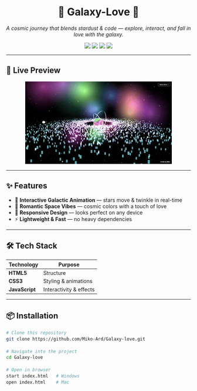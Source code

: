 
<!-- Banner -->
<p align="center">
</p>

<h1 align="center">🌌 Galaxy-Love 💫</h1>
<p align="center">
  <i>A cosmic journey that blends stardust & code — explore, interact, and fall in love with the galaxy.</i>
</p>

<p align="center">
  <a href="https://Miko-Ard.github.io/Galaxy-love"><img src="https://img.shields.io/badge/🌐%20Live%20Demo-Visit%20Now-blue?style=for-the-badge"></a>
  <a href="https://github.com/Miko-Ard/Galaxy-love/stargazers"><img src="https://img.shields.io/github/stars/Miko-Ard/Galaxy-love?color=ff69b4&style=for-the-badge"></a>
  <a href="https://github.com/Miko-Ard/Galaxy-love/issues"><img src="https://img.shields.io/github/issues/Miko-Ard/Galaxy-love?color=yellow&style=for-the-badge"></a>
  <a href="LICENSE"><img src="https://img.shields.io/github/license/Miko-Ard/Galaxy-love?color=green&style=for-the-badge"></a>
</p>

---

## 🚀 Live Preview
<p align="center">
   <img alt="image" src="gif.gif"/>
</p>

</p>

---

## ✨ Features
- 🌠 **Interactive Galactic Animation** — stars move & twinkle in real-time  
- 💖 **Romantic Space Vibes** — cosmic colors with a touch of love  
- 📱 **Responsive Design** — looks perfect on any device  
- ⚡ **Lightweight & Fast** — no heavy dependencies  

---

## 🛠️ Tech Stack
| Technology | Purpose |
|------------|---------|
| **HTML5**  | Structure |
| **CSS3**   | Styling & animations |
| **JavaScript** | Interactivity & effects |

---

## 📦 Installation
```bash
# Clone this repository
git clone https://github.com/Miko-Ard/Galaxy-love.git

# Navigate into the project
cd Galaxy-love

# Open in browser
start index.html   # Windows
open index.html    # Mac

